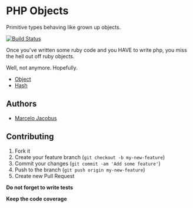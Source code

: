 # PHP Objects

Primitive types behaving like grown up objects.

[![Build Status](https://travis-ci.org/mjacobus/php-objects.png?branch=master)](https://travis-ci.org/mjacobus/php-objects)

Once you've written some ruby code and you HAVE to write php, you miss the
hell out off ruby objects.

Well, not anymore. Hopefully.

- [Object](docs/Object.md)
- [Hash](docs/Hash.md)


## Authors

- [Marcelo Jacobus](https://github.com/mjacobus)


## Contributing

1. Fork it
2. Create your feature branch (`git checkout -b my-new-feature`)
3. Commit your changes (`git commit -am 'Add some feature'`)
4. Push to the branch (`git push origin my-new-feature`)
5. Create new Pull Request

**Do not forget to write tests**

**Keep the code coverage**
